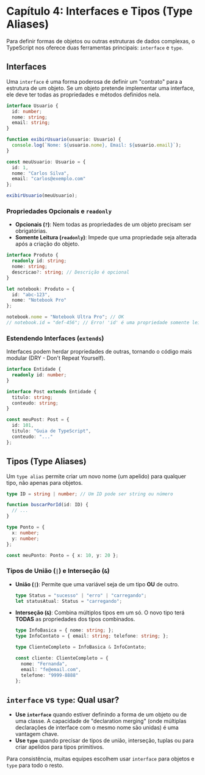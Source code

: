 # Capítulo 4: Interfaces e Tipos (Type Aliases)

Para definir formas de objetos ou outras estruturas de dados complexas, o TypeScript nos oferece duas ferramentas principais: `interface` e `type`.

## Interfaces

Uma `interface` é uma forma poderosa de definir um "contrato" para a estrutura de um objeto. Se um objeto pretende implementar uma interface, ele deve ter todas as propriedades e métodos definidos nela.

```typescript
interface Usuario {
  id: number;
  nome: string;
  email: string;
}

function exibirUsuario(usuario: Usuario) {
  console.log(`Nome: ${usuario.nome}, Email: ${usuario.email}`);
}

const meuUsuario: Usuario = {
  id: 1,
  nome: "Carlos Silva",
  email: "carlos@exemplo.com"
};

exibirUsuario(meuUsuario);
```

### Propriedades Opcionais e `readonly`

- **Opcionais (`?`)**: Nem todas as propriedades de um objeto precisam ser obrigatórias.
- **Somente Leitura (`readonly`)**: Impede que uma propriedade seja alterada após a criação do objeto.

```typescript
interface Produto {
  readonly id: string;
  nome: string;
  descricao?: string; // Descrição é opcional
}

let notebook: Produto = {
  id: "abc-123",
  nome: "Notebook Pro"
};

notebook.nome = "Notebook Ultra Pro"; // OK
// notebook.id = "def-456"; // Erro! 'id' é uma propriedade somente leitura.
```

### Estendendo Interfaces (`extends`)

Interfaces podem herdar propriedades de outras, tornando o código mais modular (DRY - Don't Repeat Yourself).

```typescript
interface Entidade {
  readonly id: number;
}

interface Post extends Entidade {
  titulo: string;
  conteudo: string;
}

const meuPost: Post = {
  id: 101,
  titulo: "Guia de TypeScript",
  conteudo: "..."
};
```

## Tipos (Type Aliases)

Um `type alias` permite criar um novo nome (um apelido) para qualquer tipo, não apenas para objetos.

```typescript
type ID = string | number; // Um ID pode ser string ou número

function buscarPorId(id: ID) {
  // ...
}

type Ponto = {
  x: number;
  y: number;
};

const meuPonto: Ponto = { x: 10, y: 20 };
```

### Tipos de União (`|`) e Interseção (`&`)

- **União (`|`)**: Permite que uma variável seja de um tipo **OU** de outro.
  ```typescript
  type Status = "sucesso" | "erro" | "carregando";
  let statusAtual: Status = "carregando";
  ```

- **Interseção (`&`)**: Combina múltiplos tipos em um só. O novo tipo terá **TODAS** as propriedades dos tipos combinados.
  ```typescript
  type InfoBasica = { nome: string; };
  type InfoContato = { email: string; telefone: string; };

  type ClienteCompleto = InfoBasica & InfoContato;

  const cliente: ClienteCompleto = {
    nome: "Fernanda",
    email: "fe@email.com",
    telefone: "9999-8888"
  };
  ```

## `interface` vs `type`: Qual usar?

- **Use `interface`** quando estiver definindo a forma de um objeto ou de uma classe. A capacidade de "declaration merging" (onde múltiplas declarações de interface com o mesmo nome são unidas) é uma vantagem chave.
- **Use `type`** quando precisar de tipos de união, interseção, tuplas ou para criar apelidos para tipos primitivos.

Para consistência, muitas equipes escolhem usar `interface` para objetos e `type` para todo o resto.

